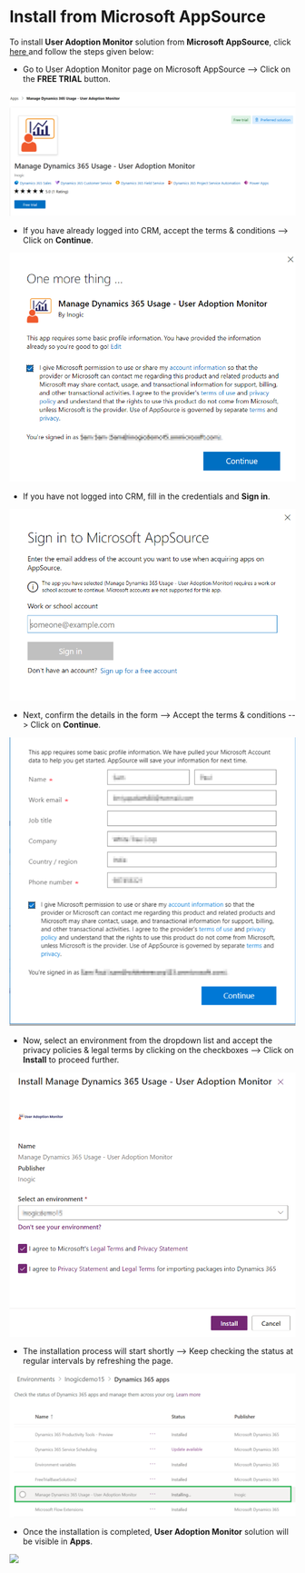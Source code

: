 # Install from Microsoft AppSource

To install **User Adoption Monitor** solution from **Microsoft AppSource**, click[ here ](https://appsource.microsoft.com/en-us/product/dynamics-365/inogic.728355ef-5b19-45f6-bb63-9680886e551a)and follow the steps given below:&#x20;

* Go to User Adoption Monitor page on Microsoft AppSource --> Click on the **FREE TRIAL** button.

![](<../../.gitbook/assets/1 (97).png>)

* If you have already logged into CRM, accept the terms & conditions --> Click on **Continue**.&#x20;

![](<../../.gitbook/assets/u123 (1).png>)

* If you have not logged into CRM, fill in the credentials and **Sign in**.

![](<../../.gitbook/assets/2 (10).png>)

* Next, confirm the details in the form --> Accept the terms & conditions --> Click on **Continue**.

![](<../../.gitbook/assets/4 (6).png>)

* Now, select an environment from the dropdown list and accept the privacy policies & legal terms by clicking on the checkboxes --> Click on **Install** to proceed further.

![](../../.gitbook/assets/u111.png)

* The installation process will start shortly --> Keep checking the status at regular intervals by refreshing the page.

![](../../.gitbook/assets/UAMMM.png)

* Once the installation is completed, **User Adoption Monitor** solution will be visible in **Apps**.

![](../../.gitbook/assets/2021\_01\_12\_15\_27\_10\_Greenshot.png)
